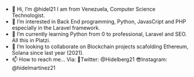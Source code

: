 - 👋 Hi, I’m @hidel21 I am from Venezuela, Computer Science Technologist.
- 👀 I’m interested in Back End programming, Python, JavasCript and PHP especially in the Laravel framework. 
- 🌱 I’m currently learning Python from 0 to professional, Laravel and SEO. All this in Platzi.
- 💞️ I’m looking to collaborate on Blockchain projects scafolding Ethereum, Solana since last year (2021).
- 📫 How to reach me...
Via:
🤖Twitter: @Hidelberg21
😎Instagram: @hidelmartinez21


<!---
hidel21/hidel21 is a ✨ special ✨ repository because its `README.md` (this file) appears on your GitHub profile.
You can click the Preview link to take a look at your changes.
--->
